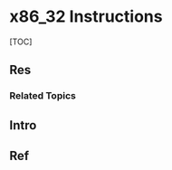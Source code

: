 # x86_32 Instructions

[TOC]



## Res
### Related Topics




## Intro


## Ref
[👍 x86 Instructions | Windows Documentation]: https://learn.microsoft.com/en-us/windows-hardware/drivers/debugger/x86-instructions

